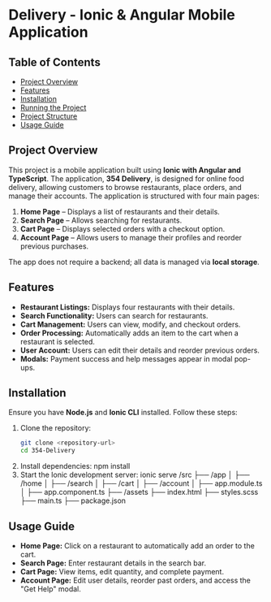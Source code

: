 # Delivery - Ionic & Angular Mobile Application

## Table of Contents
- [Project Overview](#project-overview)
- [Features](#features)
- [Installation](#installation)
- [Running the Project](#running-the-project)
- [Project Structure](#project-structure)
- [Usage Guide](#usage-guide)


## Project Overview
This project is a mobile application built using **Ionic with Angular and TypeScript**. The application, **354 Delivery**, is designed for online food delivery, allowing customers to browse restaurants, place orders, and manage their accounts. The application is structured with four main pages:
1. **Home Page** – Displays a list of restaurants and their details.
2. **Search Page** – Allows searching for restaurants.
3. **Cart Page** – Displays selected orders with a checkout option.
4. **Account Page** – Allows users to manage their profiles and reorder previous purchases.

The app does not require a backend; all data is managed via **local storage**.

## Features
- **Restaurant Listings:** Displays four restaurants with their details.
- **Search Functionality:** Users can search for restaurants.
- **Cart Management:** Users can view, modify, and checkout orders.
- **Order Processing:** Automatically adds an item to the cart when a restaurant is selected.
- **User Account:** Users can edit their details and reorder previous orders.
- **Modals:** Payment success and help messages appear in modal pop-ups.

## Installation
Ensure you have **Node.js** and **Ionic CLI** installed. Follow these steps:

1. Clone the repository:
   ```sh
   git clone <repository-url>
   cd 354-Delivery
2. Install dependencies:
    npm install
3. Start the Ionic development server:
   ionic serve
/src
 ├── /app
 │   ├── /home
 │   ├── /search
 │   ├── /cart
 │   ├── /account
 │   ├── app.module.ts
 │   ├── app.component.ts
 ├── /assets
 ├── index.html
 ├── styles.scss
 ├── main.ts
 ├── package.json

## Usage Guide
- **Home Page:** Click on a restaurant to automatically add an order to the cart.
- **Search Page:** Enter restaurant details in the search bar.
- **Cart Page:** View items, edit quantity, and complete payment.
- **Account Page:** Edit user details, reorder past orders, and access the "Get Help" modal.
